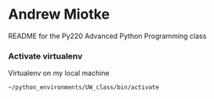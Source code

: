 # Andrew Miotke

README for the Py220 Advanced Python Programming class

### Activate virtualenv

Virtualenv on my local machine 

`~/python_environments/UW_class/bin/activate`
